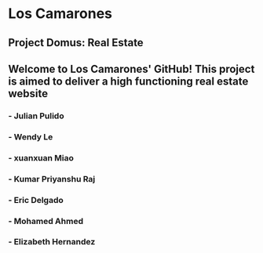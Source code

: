 # Los Camarones
## Project Domus: Real Estate

## Welcome to Los Camarones' GitHub! This project is aimed to deliver a high functioning real estate website

###  - Julian Pulido

###  - Wendy Le 

###  - xuanxuan Miao 

###  - Kumar Priyanshu Raj

###  - Eric Delgado

###  - Mohamed Ahmed

### - Elizabeth Hernandez
